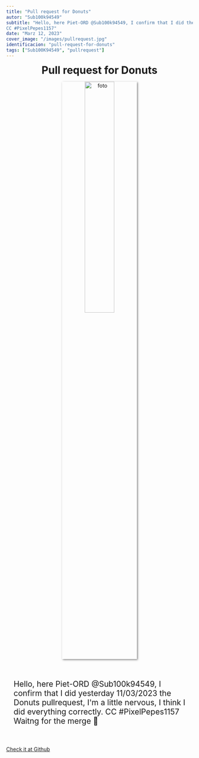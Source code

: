 ```yaml
---
title: "Pull request for Donuts"
autor: "Sub100k94549"
subtitle: "Hello, here Piet-ORD @Sub100k94549, I confirm that I did the Donuts pullrequest, I'm a little nervous, I think I did everything correctly.
CC #PixelPepes1157"
date: "Marz 12, 2023"
cover_image: "/images/pullrequest.jpg"
identificacion: "pull-request-for-donuts"
tags: ["Sub100K94549", "pullrequest"]
---
```


<p align="center">
  <span style="font-size: 2em;"><b>Pull request for Donuts</b></span>
</p>

<p align="center">
  <img src="/images/pullrequest.jpg" alt="foto" style="box-shadow: 2px 2px 5px rgba(0,0,0,0.5); width:40%; height:40%;">
</p>

<div style="font-size: 1.5em; padding:20px">
<p>Hello, here Piet-ORD @Sub100k94549, I confirm that I did yesterday 
11/03/2023 the Donuts pullrequest, I'm a little nervous, I think I did everything correctly. CC #PixelPepes1157
Waitng for the merge 🙏</p>
</div>

<a href="https://github.com/ordinals-wallet/ordinals-collections/pull/1006" target="_blank">Check it at Github</a>
